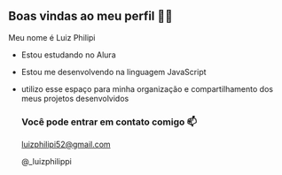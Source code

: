 ## Boas vindas ao meu perfil 🌱🌽

Meu nome é Luiz Philipi

- Estou estudando no Alura
- Estou me desenvolvendo na linguagem JavaScript
- utilizo esse espaço para minha  organização e compartilhamento dos meus projetos desenvolvidos

  ### Você pode entrar em contato comigo 📫

  luizphilipi52@gmail.com
  
  @_luizphilippi
